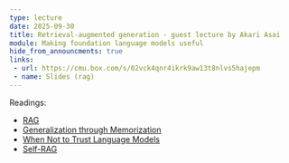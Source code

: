 ```yaml
---
type: lecture
date: 2025-09-30
title: Retrieval-augmented generation - guest lecture by Akari Asai
module: Making foundation language models useful
hide_from_announcments: true
links: 
 - url: https://cmu.box.com/s/02vck4qnr4ikrk9aw13t8nlvs5hajepm
 - name: Slides (rag)
---
```

Readings:
 - [RAG](https://arxiv.org/abs/2005.11401)
 - [Generalization through Memorization](https://arxiv.org/abs/1911.00172)
 - [When Not to Trust Language Models](https://arxiv.org/abs/2212.10511)
 - [Self-RAG](https://arxiv.org/abs/2310.11511)
